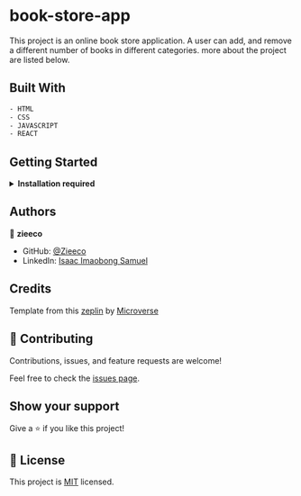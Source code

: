 # book-store-app

This project is an online book store application. A user can add, and remove a different number of books in different categories.
more about the project are listed below.

## Built With

  ~~~ bash
  - HTML
  - CSS
  - JAVASCRIPT
  - REACT
  ~~~

## Getting Started

<details>
    <summary><b>Installation required</b></summary>

#### Step 0: Prerequisites

 - A text editor (preferably Visual Studio Code, or any code editor of your choice)
  -  [Git](https://git-scm.com/downloads)
  -  [Node](https://nodejs.org/en/download/)
  - #### Clone this repository

  To get a local copy up and running, download th zip file or follow the steps below by rnning these commands in your command line.

~~~bash
git clone https://github.com/zieeco/book-store-app.git
~~~

 - Navigate to the location of the folder in your machine:

 ~~~bash
 cd book-store-app
 ~~~

#### Step 0.1: Prerequisites

Run the following command in your terminal or command line to install the `npm` packages

- `npm install`
- `npm run build`
- `npm start`
- `npm run test`

<sub>To learn React, check out the [React documentation](https://reactjs.org/).
</sub>

</details>


## Authors

👤 **zieeco**

- GitHub: [@Zieeco](https://github.com/zieeco)
- LinkedIn: [Isaac Imaobong Samuel](https://www.linkedin.com/in/isaac-imaobong-samuel-a4849b1b8/)

## Credits

Template from this [zeplin](https://app.zeplin.io/project/5b35a9e13227086040f8eb75/screen/5b695e29bb8c844f118f9378) by [Microverse](https://bit.ly/MicroverseTN)
## 🤝 Contributing

Contributions, issues, and feature requests are welcome!

Feel free to check the [issues page](https://github.com/zieeco/book-store-app/issues).

## Show your support

Give a ⭐️ if you like this project!

## 📝 License

This project is [MIT](./MIT.md) licensed.
